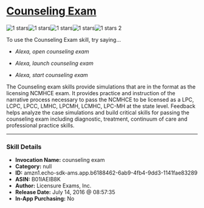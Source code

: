 # [Counseling Exam](http://alexa.amazon.com/#skills/amzn1.echo-sdk-ams.app.b6188462-6ab9-4fb4-9dd3-1141fae83289)
![1 stars](../../images/ic_star_black_18dp_1x.png)![1 stars](../../images/ic_star_border_black_18dp_1x.png)![1 stars](../../images/ic_star_border_black_18dp_1x.png)![1 stars](../../images/ic_star_border_black_18dp_1x.png)![1 stars](../../images/ic_star_border_black_18dp_1x.png) 2

To use the Counseling Exam skill, try saying...

* *Alexa, open counseling exam*

* *Alexa, launch counseling exam*

* *Alexa, start counseling exam*

The Counseling exam skills provide simulations that are in the format as the licensing NCMHCE exam. It provides practice and instruction of the narrative process necessary to pass the NCMHCE to be licensed as a LPC, LCPC, LPCC, LMHC, LPCMH, LCMHC, LPC-MH at the state level. Feedback helps analyze the case simulations and build critical skills for passing the counseling exam including diagnostic, treatment, continuum of care and professional practice skills.

***

### Skill Details

* **Invocation Name:** counseling exam
* **Category:** null
* **ID:** amzn1.echo-sdk-ams.app.b6188462-6ab9-4fb4-9dd3-1141fae83289
* **ASIN:** B01IAEIB8K
* **Author:** Licensure Exams, Inc.
* **Release Date:** July 14, 2016 @ 08:57:35
* **In-App Purchasing:** No
